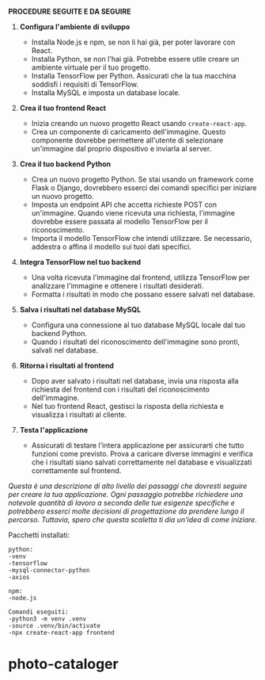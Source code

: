 **PROCEDURE SEGUITE E DA SEGUIRE**

1. **Configura l'ambiente di sviluppo**
   - Installa Node.js e npm, se non li hai già, per poter lavorare con React.
   - Installa Python, se non l'hai già. Potrebbe essere utile creare un ambiente virtuale per il tuo progetto.
   - Installa TensorFlow per Python. Assicurati che la tua macchina soddisfi i requisiti di TensorFlow.
   - Installa MySQL e imposta un database locale.

2. **Crea il tuo frontend React**
   - Inizia creando un nuovo progetto React usando `create-react-app`.
   - Crea un componente di caricamento dell'immagine. Questo componente dovrebbe permettere all'utente di selezionare un'immagine dal proprio dispositivo e inviarla al server.

3. **Crea il tuo backend Python**
   - Crea un nuovo progetto Python. Se stai usando un framework come Flask o Django, dovrebbero esserci dei comandi specifici per iniziare un nuovo progetto.
   - Imposta un endpoint API che accetta richieste POST con un'immagine. Quando viene ricevuta una richiesta, l'immagine dovrebbe essere passata al modello TensorFlow per il riconoscimento.
   - Importa il modello TensorFlow che intendi utilizzare. Se necessario, addestra o affina il modello sui tuoi dati specifici.

4. **Integra TensorFlow nel tuo backend**
   - Una volta ricevuta l'immagine dal frontend, utilizza TensorFlow per analizzare l'immagine e ottenere i risultati desiderati.
   - Formatta i risultati in modo che possano essere salvati nel database.

5. **Salva i risultati nel database MySQL**
   - Configura una connessione al tuo database MySQL locale dal tuo backend Python.
   - Quando i risultati del riconoscimento dell'immagine sono pronti, salvali nel database.

6. **Ritorna i risultati al frontend**
   - Dopo aver salvato i risultati nel database, invia una risposta alla richiesta del frontend con i risultati del riconoscimento dell'immagine.
   - Nel tuo frontend React, gestisci la risposta della richiesta e visualizza i risultati al cliente.

7. **Testa l'applicazione**
   - Assicurati di testare l'intera applicazione per assicurarti che tutto funzioni come previsto. Prova a caricare diverse immagini e verifica che i risultati siano salvati correttamente nel database e visualizzati correttamente sul frontend.

_Questa è una descrizione di alto livello dei passaggi che dovresti seguire per creare la tua applicazione. Ogni passaggio potrebbe richiedere una notevole quantità di lavoro a seconda delle tue esigenze specifiche e potrebbero esserci molte decisioni di progettazione da prendere lungo il percorso. Tuttavia, spero che questa scaletta ti dia un'idea di come iniziare._

Pacchetti installati:

    python:
    -venv
    -tensorflow
    -mysql-connector-python
    -axios

    npm:
    -node.js

    Comandi eseguiti:
    -python3 -m venv .venv
    -source .venv/bin/activate
    -npx create-react-app frontend

# photo-cataloger
